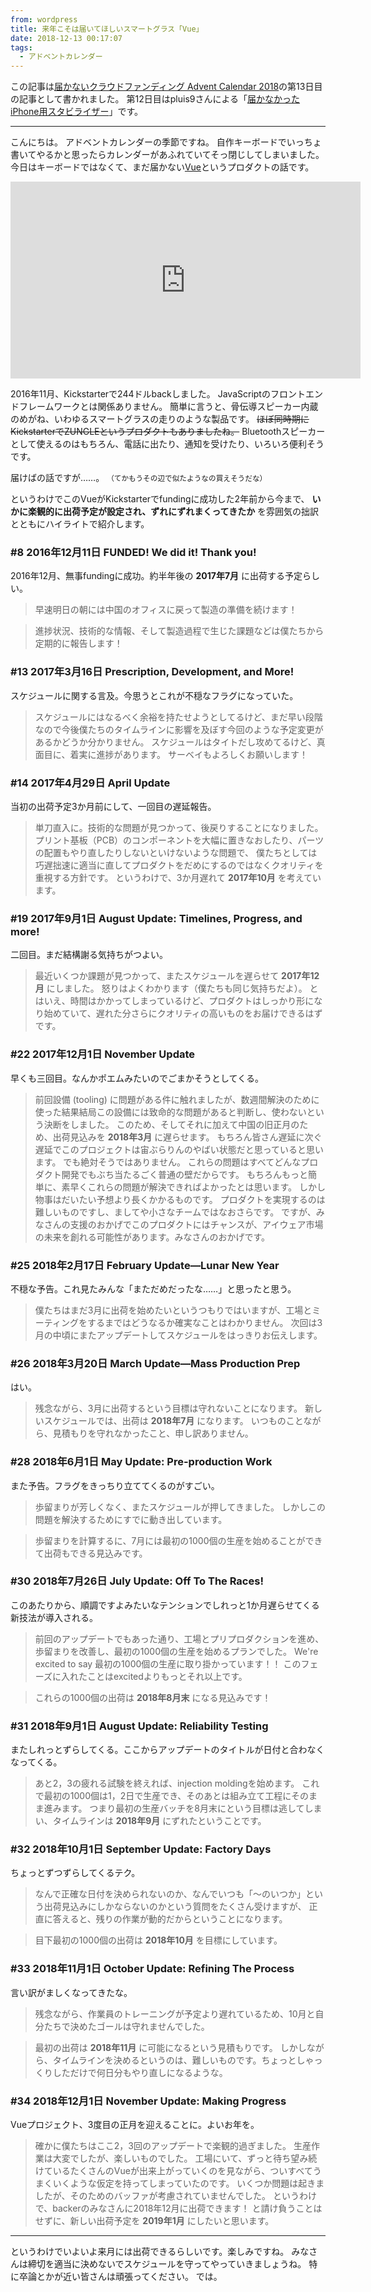 ```yaml
---
from: wordpress
title: 来年こそは届いてほしいスマートグラス「Vue」
date: 2018-12-13 00:17:07
tags:
  - アドベントカレンダー
---
```


この記事は[届かないクラウドファンディング Advent Calendar 2018](https://adventar.org/calendars/3459)の第13日目の記事として書かれました。
第12日目はpluis9さんによる「[届かなかったiPhone用スタビライザー](https://yushakobo.jp/blog/pluis9/2018/12/elephant-steady/)」です。

---

こんにちは。
アドベントカレンダーの季節ですね。
自作キーボードでいっちょ書いてやるかと思ったらカレンダーがあふれていてそっ閉じしてしまいました。
今日はキーボードではなくて、まだ届かない[Vue](https://www.enjoyvue.com/)というプロダクトの話です。

<iframe width="560" height="315" src="https://www.youtube.com/embed/M-hhGUlt_dM" frameborder="0" allow="accelerometer; autoplay; encrypted-media; gyroscope; picture-in-picture" allowfullscreen></iframe>

2016年11月、Kickstarterで244ドルbackしました。
JavaScriptのフロントエンドフレームワークとは関係ありません。
簡単に言うと、骨伝導スピーカー内蔵のめがね、いわゆるスマートグラスの走りのような製品です。
<s>ほぼ同時期にKickstarterでZUNGLEというプロダクトもありましたね。</s>
Bluetoothスピーカーとして使えるのはもちろん、電話に出たり、通知を受けたり、いろいろ便利そうです。


届けばの話ですが……。
<small>（てかもうその辺で似たようなの買えそうだな）</small>


というわけでこのVueがKickstarterでfundingに成功した2年前から今まで、 **いかに楽観的に出荷予定が設定され、ずれにずれまくってきたか** を雰囲気の拙訳とともにハイライトで紹介します。

<!--more-->

### #8 2016年12月11日 FUNDED! We did it! Thank you!

2016年12月、無事fundingに成功。約半年後の **2017年7月** に出荷する予定らしい。

> 早速明日の朝には中国のオフィスに戻って製造の準備を続けます！


> 進捗状況、技術的な情報、そして製造過程で生じた課題などは僕たちから定期的に報告します！

### #13 2017年3月16日 Prescription, Development, and More!

スケジュールに関する言及。今思うとこれが不穏なフラグになっていた。

> スケジュールにはなるべく余裕を持たせようとしてるけど、まだ早い段階なので今後僕たちのタイムラインに影響を及ぼす今回のような予定変更があるかどうか分かりません。
> スケジュールはタイトだし攻めてるけど、真面目に、着実に進捗があります。
> サーベイもよろしくお願いします！

### #14 2017年4月29日 April Update

当初の出荷予定3か月前にして、一回目の遅延報告。

> 単刀直入に。技術的な問題が見つかって、後戻りすることになりました。
> プリント基板（PCB）のコンポーネントを大幅に置きなおしたり、パーツの配置もやり直したりしないといけないような問題で、
> 僕たちとしては巧遅拙速に適当に直してプロダクトをだめにするのではなくクオリティを重視する方針です。
> というわけで、3か月遅れて **2017年10月** を考えています。

### #19 2017年9月1日 August Update: Timelines, Progress, and more!

二回目。まだ結構謝る気持ちがつよい。

> 最近いくつか課題が見つかって、またスケジュールを遅らせて **2017年12月** にしました。
> 怒りはよくわかります（僕たちも同じ気持ちだよ）。
> とはいえ、時間はかかってしまっているけど、プロダクトはしっかり形になり始めていて、遅れた分さらにクオリティの高いものをお届けできるはずです。

### #22 2017年12月1日 November Update

早くも三回目。なんかポエムみたいのでごまかそうとしてくる。

> 前回設備 (tooling) に問題がある件に触れましたが、数週間解決のために使った結果結局この設備には致命的な問題があると判断し、使わないという決断をしました。
> このため、そしてそれに加えて中国の旧正月のため、出荷見込みを **2018年3月** に遅らせます。
> もちろん皆さん遅延に次ぐ遅延でこのプロジェクトは宙ぶらりんのやばい状態だと思っていると思います。
> でも絶対そうではありません。
> これらの問題はすべてどんなプロダクト開発でもぶち当たるごく普通の壁だからです。
> もちろんもっと簡単に、素早くこれらの問題が解決できればよかったとは思います。
> しかし物事はだいたい予想より長くかかるものです。
> プロダクトを実現するのは難しいものですし、ましてや小さなチームではなおさらです。
> ですが、みなさんの支援のおかげでこのプロダクトにはチャンスが、アイウェア市場の未来を創れる可能性があります。みなさんのおかげです。

### #25 2018年2月17日 February Update—Lunar New Year

不穏な予告。これ見たみんな「まただめだったな……」と思ったと思う。

> 僕たちはまだ3月に出荷を始めたいというつもりではいますが、工場とミーティングをするまではどうなるか確実なことはわかりません。
> 次回は3月の中頃にまたアップデートしてスケジュールをはっきりお伝えします。

### #26 2018年3月20日 March Update—Mass Production Prep

はい。

> 残念ながら、3月に出荷するという目標は守れないことになります。
> 新しいスケジュールでは、出荷は **2018年7月** になります。
> いつものことながら、見積もりを守れなかったこと、申し訳ありません。

### #28 2018年6月1日 May Update: Pre-production Work


また予告。フラグをきっちり立ててくるのがすごい。
> 歩留まりが芳しくなく、またスケジュールが押してきました。
> しかしこの問題を解決するためにすでに動き出しています。


> 歩留まりを計算するに、7月には最初の1000個の生産を始めることができて出荷もできる見込みです。

### #30 2018年7月26日 July Update: Off To The Races!

このあたりから、順調ですよみたいなテンションでしれっと1か月遅らせてくる新技法が導入される。

> 前回のアップデートでもあった通り、工場とプリプロダクションを進め、歩留まりを改善し、最初の1000個の生産を始めるプランでした。
> We're excited to say 最初の1000個の生産に取り掛かっています！！
> このフェーズに入れたことはexcitedよりもっとそれ以上です。


> これらの1000個の出荷は **2018年8月末** になる見込みです！

### #31 2018年9月1日 August Update: Reliability Testing

またしれっとずらしてくる。ここからアップデートのタイトルが日付と合わなくなってくる。

> あと2，3の疲れる試験を終えれば、injection moldingを始めます。
> これで最初の1000個は1，2日で生産でき、そのあとは組み立て工程にそのまま進みます。
> つまり最初の生産バッチを8月末にという目標は逃してしまい、タイムラインは **2018年9月** にずれたということです。

### #32 2018年10月1日 September Update: Factory Days

ちょっとずつずらしてくるテク。

> なんで正確な日付を決められないのか、なんでいつも「～のいつか」という出荷見込みにしかならないのかという質問をたくさん受けますが、
> 正直に答えると、残りの作業が動的だからということになります。


> 目下最初の1000個の出荷は **2018年10月** を目標にしています。

### #33 2018年11月1日 October Update: Refining The Process

言い訳がましくなってきたな。

> 残念ながら、作業員のトレーニングが予定より遅れているため、10月と自分たちで決めたゴールは守れませんでした。


> 最初の出荷は **2018年11月** に可能になるという見積もりです。
> しかしながら、タイムラインを決めるというのは、難しいものです。ちょっとしゃっくりしただけで何日分もやり直しになるような。

### #34 2018年12月1日 November Update: Making Progress

Vueプロジェクト、3度目の正月を迎えることに。よいお年を。

> 確かに僕たちはここ2，3回のアップデートで楽観的過ぎました。
> 生産作業は大変でしたが、楽しいものでした。
> 工場にいて、ずっと待ち望み続けているたくさんのVueが出来上がっていくのを見ながら、ついすべてうまくいくような仮定を持ってしまっていたのです。
> いくつか問題は起きましたが、そのためのバッファが考慮されていませんでした。
> というわけで、backerのみなさんに2018年12月に出荷できます！ と請け負うことはせずに、新しい出荷予定を **2019年1月** にしたいと思います。

---

というわけでいよいよ来月には出荷できるらしいです。楽しみですね。
みなさんは締切を適当に決めないでスケジュールを守ってやっていきましょうね。
特に卒論とかが近い皆さんは頑張ってください。
では。
